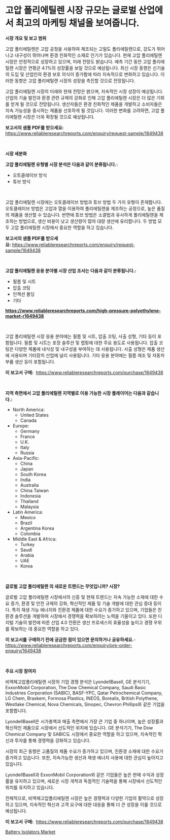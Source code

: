 <p><h1>고압 폴리에틸렌 시장 규모는 글로벌 산업에서 최고의 마케팅 채널을 보여줍니다.</h1></p><p><strong>시장 개요 및 보고 범위</strong></p>
<p><p>고압 폴리에틸렌은 고압 공정을 사용하여 제조되는 고밀도 폴리에틸렌으로, 강도가 뛰어나고 내구성이 뛰어나며 환경 친화적인 소재로 인기가 있습니다. 현재 고압 폴리에틸렌 시장은 안정적으로 성장하고 있으며, 미래 전망도 밝습니다. 예측 기간 동안 고압 폴리에틸렌 시장은 연평균 4.1%의 성장률을 보일 것으로 예상됩니다. 최신 시장 동향은 신기술의 도입 및 산업인의 환경 보호 의식이 증가함에 따라 지속적으로 변화하고 있습니다. 이러한 동향은 고압 폴리에틸렌 시장의 성장을 촉진할 것으로 전망됩니다.</p><p>고압 폴리에틸렌 시장의 미래와 현재 전망은 밝으며, 지속적인 시장 성장이 예상됩니다. 산업의 기술 발전과 환경 관련 규제의 강화로 인해 고압 폴리에틸렌 시장은 더 많은 기회를 얻게 될 것으로 전망됩니다. 생산자들은 환경 친화적인 제품을 개발하고 소비자들은 지속 가능성을 중시하는 제품을 선호하게 될 것입니다. 이러한 변화를 고려하면, 고압 폴리에틸렌 시장은 더욱 확장될 것으로 예상됩니다.</p></p>
<p><strong>보고서의 샘플 PDF를 받으세요:</strong> <a href="https://www.reliableresearchreports.com/enquiry/request-sample/1649438">https://www.reliableresearchreports.com/enquiry/request-sample/1649438</a></p>
<p>&nbsp;</p>
<p><strong>시장 세분화</strong></p>
<p><strong>고압 폴리에틸렌 유형별 시장 분석은 다음과 같이 분류됩니다.:</strong></p>
<p><ul><li>오토클레이브 방식</li><li>튜브 방식</li></ul></p>
<p>&nbsp;</p>
<p><p>고압 폴리에틸렌 시장에는 오토클레이브 방법과 튜브 방법 두 가지 유형이 존재합니다. 오토클레이브 방법은 고압과 열을 이용하여 폴리에틸렌을 제조하는 공정으로, 높은 품질의 제품을 생산할 수 있습니다. 반면에 튜브 방법은 소결법과 유사하게 폴리에틸렌을 제조하는 방법으로, 생산 비용이 낮고 생산량이 많아 대량 생산에 유리합니다. 두 방법 모두 고압 폴리에틸렌 시장에서 중요한 역할을 하고 있습니다.</p></p>
<p><strong>보고서의 샘플 PDF를 받으세요:</strong>&nbsp;<a href="https://www.reliableresearchreports.com/enquiry/request-sample/1649438">https://www.reliableresearchreports.com/enquiry/request-sample/1649438</a></p>
<p>&nbsp;</p>
<p><strong> 고압 폴리에틸렌 응용 분야별 시장 산업 조사는 다음과 같이 분류됩니다.:</strong></p>
<p><ul><li>필름 및 시트</li><li>압출 코팅</li><li>인젝션 몰딩</li><li>기타</li></ul></p>
<p><strong><a href="https://www.reliableresearchreports.com/high-pressure-polyethylene-market-r1649438">https://www.reliableresearchreports.com/high-pressure-polyethylene-market-r1649438</a></strong></p>
<p>&nbsp;</p>
<p><p>고압 폴리에틸렌 시장 응용 분야에는 필름 및 시트, 압출 코팅, 사출 성형, 기타 등이 포함됩니다. 필름 및 시트는 포장 솔루션 및 랩핑에 대한 주요 용도로 사용됩니다. 압출 코팅은 다양한 제품에 내식성 및 내구성을 부여하는 데 사용됩니다. 사출 성형은 제품 생산에 사용되며 기타장치 산업에 널리 사용됩니다. 기타 응용 분야에는 필름 제조 및 자동차 부품 생산 등이 포함됩니다.</p></p>
<p><strong>이 보고서 구매:</strong>&nbsp; <a href="https://www.reliableresearchreports.com/purchase/1649438">https://www.reliableresearchreports.com/purchase/1649438</a></p>
<p>&nbsp;</p>
<p><strong>지역 측면에서 고압 폴리에틸렌 지역별로 이용 가능한 시장 플레이어는 다음과 같습니다.:</strong></p>
<p><ul>
    <li>
        North America:
        <ul>
            <li>United States</li>
            <li>Canada</li>
        </ul>
    </li>
    <li>
        Europe:
        <ul>
            <li>Germany</li>
            <li>France</li>
            <li>U.K.</li>
            <li>Italy</li>
            <li>Russia</li>
        </ul>
    </li>
    <li>
        Asia-Pacific:
        <ul>
            <li>China</li>
            <li>Japan</li>
            <li>South Korea</li>
            <li>India</li>
            <li>Australia</li>
            <li>China Taiwan</li>
            <li>Indonesia</li>
            <li>Thailand</li>
            <li>Malaysia</li>
        </ul>
    </li>
    <li>
        Latin America:
        <ul>
            <li>Mexico</li>
            <li>Brazil</li>
            <li>Argentina Korea</li>
            <li>Colombia</li>
        </ul>
    </li>
    <li>
        Middle East & Africa:
        <ul>
            <li>Turkey</li>
            <li>Saudi</li>
            <li>Arabia</li>
            <li>UAE</li>
            <li>Korea</li>
        </ul>
    </li>
    </ul></p>
<p>&nbsp;</p>
<p><strong>글로벌 고압 폴리에틸렌 의 새로운 트렌드는 무엇입니까? 시장?</strong></p>
<p><p>글로벌 고압 폴리에틸렌 시장에서의 신흥 및 현재 트렌드는 지속 가능한 소재에 대한 수요 증가, 환경 및 안전 규제의 강화, 혁신적인 제품 및 기술 개발에 대한 관심 증대 등이다. 특히 재생 가능 에너지와 친환경 제품에 대한 수요가 증가하고 있으며, 기업들은 친환경 솔루션을 개발하여 시장에서 경쟁력을 확보하려는 노력을 기울이고 있다. 또한 디지털 기술의 발전에 따른 산업 4.0 전환은 생산 프로세스의 효율성을 높이고 경쟁 우위를 확보하는 데 중요한 역할을 하고 있다.</p></p>
<p><strong>이 보고서를 구매하기 전에 궁금한 점이 있으면 문의하거나 공유하세요.</strong>- <a href="https://www.reliableresearchreports.com/enquiry/pre-order-enquiry/1649438">https://www.reliableresearchreports.com/enquiry/pre-order-enquiry/1649438</a></p>
<p>&nbsp;</p>
<p><strong>주요 시장 참여자</strong></p>
<p><p>비액체고압폴리에틸렌 시장의 기업 경쟁 분석은 LyondellBasell, GE 분석기기, ExxonMobil Corporation, The Dow Chemical Company, Saudi Basic Industries Corporation (SABIC), BASF-YPC, Qatar Petrochemical Company, LG Chem, Braskem, Formosa Plastics, INEOS, Borealis, British Polythene, Westlake Chemical, Nova Chemicals, Sinopec, Chevron Phillips와 같은 기업을 포함합니다.</p><p>LyondellBasell은 시가총액과 매출 측면에서 가장 큰 기업 중 하나이며, 높은 성장률과 혁신적인 제품으로 시장에서 선도적인 위치에 있습니다. GE 분석기기, The Dow Chemical Company 및 SABIC도 시장에서 중요한 역할을 하고 있으며, 지속적인 혁신과 투자를 통해 경쟁력을 강화하고 있습니다.</p><p>시장의 최근 동향은 고품질의 제품 수요가 증가하고 있으며, 친환경 소재에 대한 수요가 증가하고 있습니다. 또한, 지속가능한 생산과 재생 에너지 사용에 대한 관심이 높아지고 있습니다.</p><p>LyondellBasell과 ExxonMobil Corporation와 같은 기업들은 높은 판매 수익과 성장률을 유지하고 있으며, 새로운 시장 개척과 독점적인 기술력을 통해 시장에서 선도적인 위치를 유지하고 있습니다.</p><p>전체적으로, 비액체고압폴리에틸렌 시장은 높은 경쟁력과 다양한 기업의 활약으로 성장하고 있으며, 지속적인 혁신과 고객 요구에 대한 대응을 통해 더 큰 성장을 이룰 것으로 예상됩니다.</p></p>
<p><strong>이 보고서 구매:</strong>&nbsp;&nbsp;<a href="https://www.reliableresearchreports.com/purchase/1649438">https://www.reliableresearchreports.com/purchase/1649438</a></p>
<p><p><a href="https://github.com/WillieWoodard/Market-Research-Report-List-4/blob/main/battery-isolators-market.md">Battery Isolators Market</a></p></p>